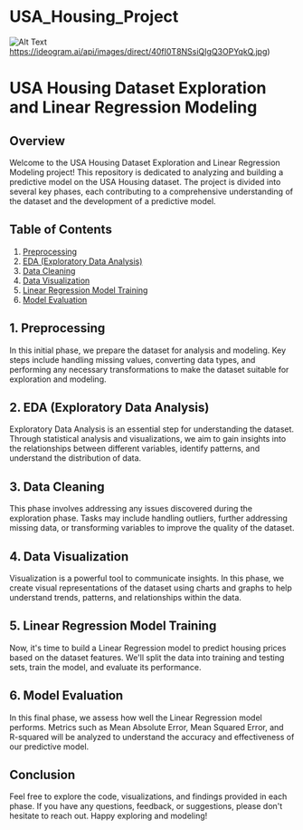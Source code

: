 # USA_Housing_Project
![Alt Text](https://ideogram.ai/api/images/direct/40fI0T8NSsiQIgQ3OPYqkQ.jpg)https://ideogram.ai/api/images/direct/40fI0T8NSsiQIgQ3OPYqkQ.jpg)
# USA Housing Dataset Exploration and Linear Regression Modeling

## Overview

Welcome to the USA Housing Dataset Exploration and Linear Regression Modeling project! This repository is dedicated to analyzing and building a predictive model on the USA Housing dataset. The project is divided into several key phases, each contributing to a comprehensive understanding of the dataset and the development of a predictive model.

## Table of Contents

1. [Preprocessing](#1-preprocessing)
2. [EDA (Exploratory Data Analysis)](#2-eda-exploratory-data-analysis)
3. [Data Cleaning](#3-data-cleaning)
4. [Data Visualization](#4-data-visualization)
5. [Linear Regression Model Training](#5-linear-regression-model-training)
6. [Model Evaluation](#6-model-evaluation)

## 1. Preprocessing

In this initial phase, we prepare the dataset for analysis and modeling. Key steps include handling missing values, converting data types, and performing any necessary transformations to make the dataset suitable for exploration and modeling.

## 2. EDA (Exploratory Data Analysis)

Exploratory Data Analysis is an essential step for understanding the dataset. Through statistical analysis and visualizations, we aim to gain insights into the relationships between different variables, identify patterns, and understand the distribution of data.

## 3. Data Cleaning

This phase involves addressing any issues discovered during the exploration phase. Tasks may include handling outliers, further addressing missing data, or transforming variables to improve the quality of the dataset.

## 4. Data Visualization

Visualization is a powerful tool to communicate insights. In this phase, we create visual representations of the dataset using charts and graphs to help understand trends, patterns, and relationships within the data.

## 5. Linear Regression Model Training

Now, it's time to build a Linear Regression model to predict housing prices based on the dataset features. We'll split the data into training and testing sets, train the model, and evaluate its performance.

## 6. Model Evaluation

In this final phase, we assess how well the Linear Regression model performs. Metrics such as Mean Absolute Error, Mean Squared Error, and R-squared will be analyzed to understand the accuracy and effectiveness of our predictive model.

## Conclusion

Feel free to explore the code, visualizations, and findings provided in each phase. If you have any questions, feedback, or suggestions, please don't hesitate to reach out. Happy exploring and modeling!
